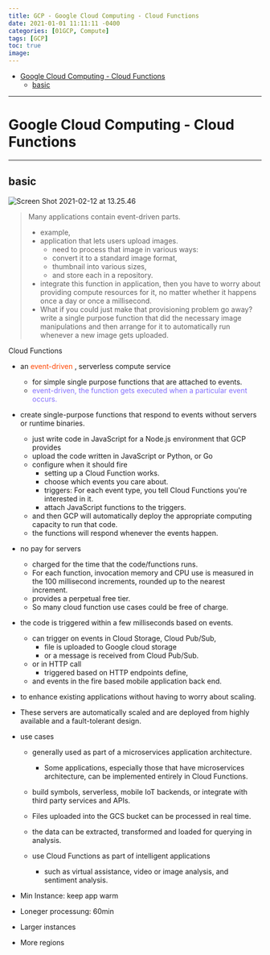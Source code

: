 ```yaml
---
title: GCP - Google Cloud Computing - Cloud Functions
date: 2021-01-01 11:11:11 -0400
categories: [01GCP, Compute]
tags: [GCP]
toc: true
image:
---
```


- [Google Cloud Computing - Cloud Functions](#google-cloud-computing---cloud-functions)
  - [basic](#basic)

---

# Google Cloud Computing - Cloud Functions

---

## basic


![Screen Shot 2021-02-12 at 13.25.46](https://i.imgur.com/uuTClRK.png)

> Many applications contain event-driven parts.
> - example,
> - application that lets users upload images.
>   - need to process that image in various ways:
>   - convert it to a standard image format,
>   - thumbnail into various sizes,
>   - and store each in a repository.
> - integrate this function in application, then you have to worry about providing compute resources for it, no matter whether it happens once a day or once a millisecond.
> - What if you could just make that provisioning problem go away? write a single purpose function that did the necessary image manipulations and then arrange for it to automatically run whenever a new image gets uploaded.


Cloud Functions

- an <font color=OrangeRed> event-driven </font>, serverless compute service
  - for simple single purpose functions that are attached to events.
  - <font color=LightSlateBlue> event-driven, the function gets executed when a particular event occurs. </font>

- create single-purpose functions that respond to events without servers or runtime binaries.
  - just write code in JavaScript for a Node.js environment that GCP provides
  - upload the code written in JavaScript or Python, or Go
  - configure when it should fire
    - setting up a Cloud Function works.
    - choose which events you care about.
    - triggers: For each event type, you tell Cloud Functions you're interested in it.
    - attach JavaScript functions to the triggers.
  - and then GCP will automatically deploy the appropriate computing capacity to run that code.
  - the functions will respond whenever the events happen.

- no pay for servers
  - charged for the time that the code/functions runs.
  - For each function, invocation memory and CPU use is measured in the 100 millisecond increments, rounded up to the nearest increment.
  - provides a perpetual free tier.
  - So many cloud function use cases could be free of charge.

- the code is triggered within a few milliseconds based on events.
  - can trigger on events in Cloud Storage, Cloud Pub/Sub,
    - file is uploaded to Google cloud storage
    - or a message is received from Cloud Pub/Sub.
  - or in HTTP call
    - triggered based on HTTP endpoints define,
  - and events in the fire based mobile application back end.

- to enhance existing applications without having to worry about scaling.

- These servers are automatically scaled and are deployed from highly available and a fault-tolerant design.

- use cases
  - generally used as part of a microservices application architecture.
    - Some applications, especially those that have microservices architecture, can be implemented entirely in Cloud Functions.
  - build symbols, serverless, mobile IoT backends, or integrate with third party services and APIs.

  - Files uploaded into the GCS bucket can be processed in real time.
  - the data can be extracted, transformed and loaded for querying in analysis.
  - use Cloud Functions as part of intelligent applications
    - such as virtual assistance, video or image analysis, and sentiment analysis.





- Min Instance: keep app warm
- Loneger processung: 60min
- Larger instances
- More regions

